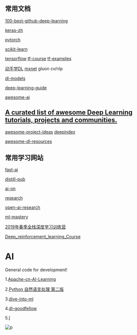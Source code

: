 ## 常用文档

[100-best-github-deep-learning](https://meta-guide.com/software-meta-guide/100-best-github-deep-learning)

[keras-zh](https://keras.io/zh/)

[pytorch](https://pytorch.apachecn.org/docs/1.0/#/)

[scikit-learn](https://sklearn.apachecn.org/)

[tensorflow](https://tensorflow.juejin.im/get_started/)  [tf-course](https://github.com/machinelearningmindset/TensorFlow-Course) [tf-examples](https://github.com/aymericdamien/TensorFlow-Examples)

[动手学DL](https://zh.gluon.ai/index.html) [mxnet](http://mxnet.incubator.apache.org/)  gluon cv/nlp

[dl-models](https://github.com/rasbt/deeplearning-models)

[deep-learning-guide](https://github.com/sannykim/deep-learning-guide)

[awesome-ai](https://github.com/owainlewis/awesome-artificial-intelligence)

## [A curated list of awesome Deep Learning tutorials, projects and communities.](https://github.com/ChristosChristofidis/awesome-deep-learning)

[awesome-project-ideas](https://github.com/NirantK/awesome-project-ideas)   [deepindex](https://deepindex.org/)

[awesome-dl-resources](https://github.com/endymecy/awesome-deeplearning-resources)


## 常用学习网站

[fast-ai](https://course.fast.ai/)

[distill-pub](https://distill.pub/)

[ai-on](https://ai-on.org/)

[research](http://ruder.io/requests-for-research/)

[open-ai-research](https://openai.com/blog/requests-for-research-2/)

[ml-mastery](https://machinelearningmastery.com/)

[2019年春季全栈深度学习训练营](https://fullstackdeeplearning.com/)

[Deep_reinforcement_learning_Course](https://simoninithomas.github.io/Deep_reinforcement_learning_Course/)

# AI
General code for development!

1.[Apache-cn-AI-Learning](https://github.com/apachecn/AiLearning)

2.[Python 自然语言处理 第二版](https://usyiyi.github.io/nlp-py-2e-zh/)

3.[dive-into-ml](https://github.com/hangtwenty/dive-into-machine-learning)

4.[dl-goodfellow](https://github.com/exacity/deeplearningbook-chinese)

5.[



![p](https://img2018.cnblogs.com/blog/1011838/201812/1011838-20181220213410538-162102529.png)


